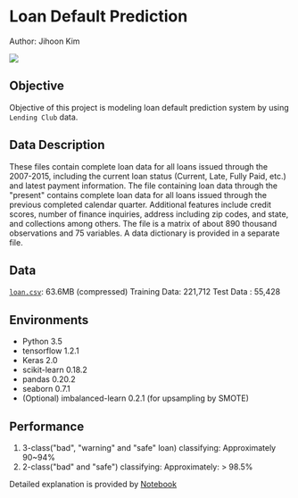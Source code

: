 # Loan Default Prediction

Author: Jihoon Kim

<img src="http://jihoon-kim.synology.me/wp-content/uploads/2017/07/LOAN.jpg">

## Objective
Objective of this project is modeling loan default prediction system by using `Lending Club` data.

## Data Description
These files contain complete loan data for all loans issued through the 2007-2015, including the current loan status (Current, Late, Fully Paid, etc.) and latest payment information. The file containing loan data through the "present" contains complete loan data for all loans issued through the previous completed calendar quarter. Additional features include credit scores, number of finance inquiries, address including zip codes, and state, and collections among others. The file is a matrix of about 890 thousand observations and 75 variables. A data dictionary is provided in a separate file.

## Data
[`loan.csv`](https://github.com/jihoon1990/Loan_Default_Prediction/blob/master/data/loan.csv.7z): 63.6MB (compressed)
Training Data: 221,712
Test Data    : 55,428

## Environments
* Python 3.5
* tensorflow 1.2.1
* Keras 2.0
* scikit-learn 0.18.2
* pandas 0.20.2
* seaborn 0.7.1
* (Optional) imbalanced-learn 0.2.1 (for upsampling by SMOTE)

## Performance
1. 3-class("bad", "warning" and "safe" loan) classifying: Approximately 90~94%
2. 2-class("bad" and "safe") classifying: Approximately: > 98.5%

Detailed explanation is provided by [Notebook](https://nbviewer.jupyter.org/github/jihoon1990/Loan_Default_Prediction/blob/master/Loan_Default_Prediction.ipynb)
